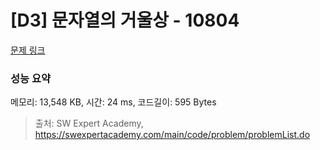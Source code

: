 # [D3] 문자열의 거울상 - 10804 

[문제 링크](https://swexpertacademy.com/main/code/problem/problemDetail.do?contestProbId=AXTC0x16D8EDFASe) 

### 성능 요약

메모리: 13,548 KB, 시간: 24 ms, 코드길이: 595 Bytes



> 출처: SW Expert Academy, https://swexpertacademy.com/main/code/problem/problemList.do